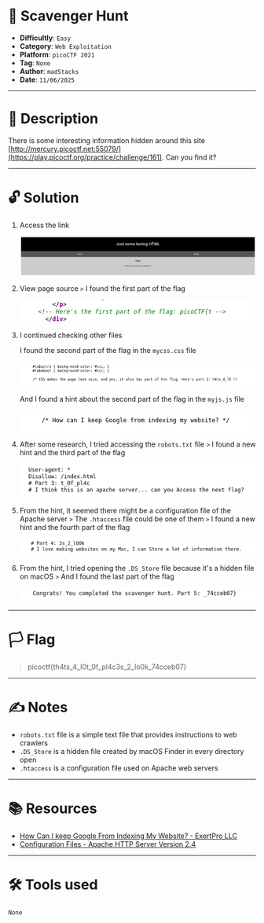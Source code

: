 # :briefcase: Scavenger Hunt

- **Difficultly**: `Easy`
- **Category**: `Web Exploitation`
- **Platform**: `picoCTF 2021`
- **Tag**: `None`
- **Author**: `madStacks`
- **Date**: `11/06/2025`

---

# :pencil: Description

There is some interesting information hidden around this site [http://mercury.picoctf.net:55079/](https://play.picoctf.org/practice/challenge/161). Can you find it?

---

# :unlock: Solution

1. Access the link

    ![image1](images/image1.png)

2. View page source `>` I found the first part of the flag

    ![image2](images/image2.png)

3. I continued checking other files

    I found the second part of the flag in the `mycss.css` file

    ![image3](images/image3.png)

    And I found a hint about the second part of the flag in the `myjs.js` file

    ![image4](images/image4.png)

4. After some research, I tried accessing the `robots.txt` file `>` I found a new hint and the third part of the flag

    ![image5](images/image5.png)

5. From the hint, it seemed there might be a configuration file of the Apache server `>` The `.htaccess` file could be one of them `>` I found a new hint and the fourth part of the flag

    ![image6](images/image6.png)

6. From the hint, I tried opening the `.DS_Store` file because it's a hidden file on macOS `>` And I found the last part of the flag

    ![image7](images/image7.png)

---

# :white_flag: Flag

> picoctf{th4ts_4_l0t_0f_pl4c3s_2_lo0k_74cceb07}

---

# :writing_hand: Notes

- `robots.txt` file is a simple text file that provides instructions to web crawlers
- `.DS_Store` is a hidden file created by macOS Finder in every directory open
- `.htaccess` is a configuration file used on Apache web servers

---

# :books: Resources

- [How Can I keep Google From Indexing My Website? - ExertPro LLC](https://exertpro.com/how-can-i-keep-google-from-indexing-my-website/)
- [Configuration Files - Apache HTTP Server Version 2.4](https://httpd.apache.org/docs/2.4/configuring.html)

---

# :hammer_and_wrench: Tools used

`None`

